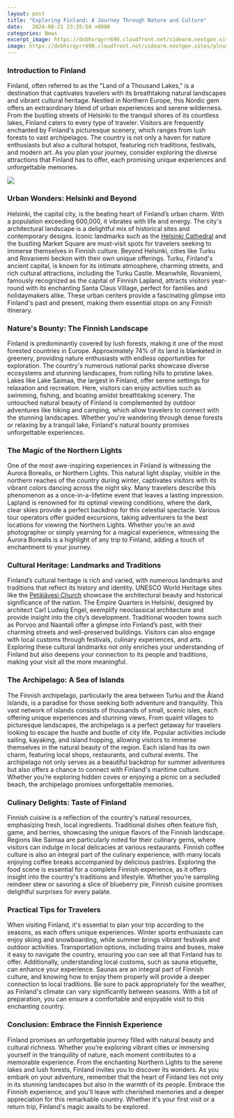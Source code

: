 ```yaml
---
layout: post
title: "Exploring Finland: A Journey Through Nature and Culture"
date:   2024-08-21 23:35:58 +0000
categories: News
excerpt_image: https://dxbhsrqyrr690.cloudfront.net/sidearm.nextgen.sites/plnusealions.com/images/responsive_2023/default_image.png
image: https://dxbhsrqyrr690.cloudfront.net/sidearm.nextgen.sites/plnusealions.com/images/responsive_2023/default_image.png
---
```


### Introduction to Finland
Finland, often referred to as the "Land of a Thousand Lakes," is a destination that captivates travelers with its breathtaking natural landscapes and vibrant cultural heritage. Nestled in Northern Europe, this Nordic gem offers an extraordinary blend of urban experiences and serene wilderness. From the bustling streets of Helsinki to the tranquil shores of its countless lakes, Finland caters to every type of traveler.
Visitors are frequently enchanted by Finland's picturesque scenery, which ranges from lush forests to vast archipelagos. The country is not only a haven for nature enthusiasts but also a cultural hotspot, featuring rich traditions, festivals, and modern art. As you plan your journey, consider exploring the diverse attractions that Finland has to offer, each promising unique experiences and unforgettable memories.

![](https://dxbhsrqyrr690.cloudfront.net/sidearm.nextgen.sites/plnusealions.com/images/responsive_2023/default_image.png)
### Urban Wonders: Helsinki and Beyond
Helsinki, the capital city, is the beating heart of Finland’s urban charm. With a population exceeding 600,000, it vibrates with life and energy. The city's architectural landscape is a delightful mix of historical sites and contemporary designs. Iconic landmarks such as the [Helsinki Cathedral](https://fr.edu.vn/en/Helsinki_Cathedral) and the bustling Market Square are must-visit spots for travelers seeking to immerse themselves in Finnish culture.
Beyond Helsinki, cities like Turku and Rovaniemi beckon with their own unique offerings. Turku, Finland's ancient capital, is known for its intimate atmosphere, charming streets, and rich cultural attractions, including the Turku Castle. Meanwhile, Rovaniemi, famously recognized as the capital of Finnish Lapland, attracts visitors year-round with its enchanting Santa Claus Village, perfect for families and holidaymakers alike. These urban centers provide a fascinating glimpse into Finland's past and present, making them essential stops on any Finnish itinerary.
### Nature's Bounty: The Finnish Landscape
Finland is predominantly covered by lush forests, making it one of the most forested countries in Europe. Approximately 74% of its land is blanketed in greenery, providing nature enthusiasts with endless opportunities for exploration. The country's numerous national parks showcase diverse ecosystems and stunning landscapes, from rolling hills to pristine lakes.
Lakes like Lake Saimaa, the largest in Finland, offer serene settings for relaxation and recreation. Here, visitors can enjoy activities such as swimming, fishing, and boating amidst breathtaking scenery. The untouched natural beauty of Finland is complemented by outdoor adventures like hiking and camping, which allow travelers to connect with the stunning landscapes. Whether you're wandering through dense forests or relaxing by a tranquil lake, Finland's natural bounty promises unforgettable experiences.
### The Magic of the Northern Lights
One of the most awe-inspiring experiences in Finland is witnessing the Aurora Borealis, or Northern Lights. This natural light display, visible in the northern reaches of the country during winter, captivates visitors with its vibrant colors dancing across the night sky. Many travelers describe this phenomenon as a once-in-a-lifetime event that leaves a lasting impression.
Lapland is renowned for its optimal viewing conditions, where the dark, clear skies provide a perfect backdrop for this celestial spectacle. Various tour operators offer guided excursions, taking adventurers to the best locations for viewing the Northern Lights. Whether you’re an avid photographer or simply yearning for a magical experience, witnessing the Aurora Borealis is a highlight of any trip to Finland, adding a touch of enchantment to your journey.
### Cultural Heritage: Landmarks and Traditions
Finland’s cultural heritage is rich and varied, with numerous landmarks and traditions that reflect its history and identity. UNESCO World Heritage sites like the [Petäjävesi Church](https://fr.edu.vn/en/Pet%C3%A4j%C3%A4vesi_old_church) showcase the architectural beauty and historical significance of the nation. The Empire Quarters in Helsinki, designed by architect Carl Ludwig Engel, exemplify neoclassical architecture and provide insight into the city’s development.
Traditional wooden towns such as Porvoo and Naantali offer a glimpse into Finland’s past, with their charming streets and well-preserved buildings. Visitors can also engage with local customs through festivals, culinary experiences, and arts. Exploring these cultural landmarks not only enriches your understanding of Finland but also deepens your connection to its people and traditions, making your visit all the more meaningful.
### The Archipelago: A Sea of Islands
The Finnish archipelago, particularly the area between Turku and the Åland Islands, is a paradise for those seeking both adventure and tranquility. This vast network of islands consists of thousands of small, scenic isles, each offering unique experiences and stunning views. From quaint villages to picturesque landscapes, the archipelago is a perfect getaway for travelers looking to escape the hustle and bustle of city life.
Popular activities include sailing, kayaking, and island hopping, allowing visitors to immerse themselves in the natural beauty of the region. Each island has its own charm, featuring local shops, restaurants, and cultural events. The archipelago not only serves as a beautiful backdrop for summer adventures but also offers a chance to connect with Finland's maritime culture. Whether you’re exploring hidden coves or enjoying a picnic on a secluded beach, the archipelago promises unforgettable memories.
### Culinary Delights: Taste of Finland
Finnish cuisine is a reflection of the country's natural resources, emphasizing fresh, local ingredients. Traditional dishes often feature fish, game, and berries, showcasing the unique flavors of the Finnish landscape. Regions like Saimaa are particularly noted for their culinary gems, where visitors can indulge in local delicacies at various restaurants.
Finnish coffee culture is also an integral part of the culinary experience, with many locals enjoying coffee breaks accompanied by delicious pastries. Exploring the food scene is essential for a complete Finnish experience, as it offers insight into the country's traditions and lifestyle. Whether you’re sampling reindeer stew or savoring a slice of blueberry pie, Finnish cuisine promises delightful surprises for every palate.
### Practical Tips for Travelers
When visiting Finland, it's essential to plan your trip according to the seasons, as each offers unique experiences. Winter sports enthusiasts can enjoy skiing and snowboarding, while summer brings vibrant festivals and outdoor activities. Transportation options, including trains and buses, make it easy to navigate the country, ensuring you can see all that Finland has to offer.
Additionally, understanding local customs, such as sauna etiquette, can enhance your experience. Saunas are an integral part of Finnish culture, and knowing how to enjoy them properly will provide a deeper connection to local traditions. Be sure to pack appropriately for the weather, as Finland's climate can vary significantly between seasons. With a bit of preparation, you can ensure a comfortable and enjoyable visit to this enchanting country.
### Conclusion: Embrace the Finnish Experience
Finland promises an unforgettable journey filled with natural beauty and cultural richness. Whether you’re exploring vibrant cities or immersing yourself in the tranquility of nature, each moment contributes to a memorable experience. From the enchanting Northern Lights to the serene lakes and lush forests, Finland invites you to discover its wonders.
As you embark on your adventure, remember that the heart of Finland lies not only in its stunning landscapes but also in the warmth of its people. Embrace the Finnish experience, and you'll leave with cherished memories and a deeper appreciation for this remarkable country. Whether it's your first visit or a return trip, Finland's magic awaits to be explored.